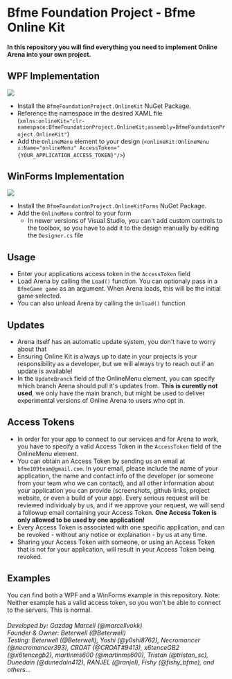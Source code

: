 # Bfme Foundation Project - Bfme Online Kit

#### In this repository you will find everything you need to implement Online Arena into your own project.

## WPF Implementation
<a href="https://www.nuget.org/packages/BfmeFoundationProject.OnlineKit">
    <img src="https://img.shields.io/nuget/v/BfmeFoundationProject.OnlineKit"/>
</a>

- Install the `BfmeFoundationProject.OnlineKit` NuGet Package.
- Reference the namespace in the desired XAML file (`xmlns:onlineKit="clr-namespace:BfmeFoundationProject.OnlineKit;assembly=BfmeFoundationProject.OnlineKit"`)
- Add the `OnlineMenu` element to your design (`<onlineKit:OnlineMenu x:Name="onlineMenu" AccessToken="{YOUR_APPLICATION_ACCESS_TOKEN}"/>`)

## WinForms Implementation
<a href="https://www.nuget.org/packages/BfmeFoundationProject.OnlineKitForms">
    <img src="https://img.shields.io/nuget/v/BfmeFoundationProject.OnlineKitForms"/>
</a>

- Install the `BfmeFoundationProject.OnlineKitForms` NuGet Package.
- Add the `OnlineMenu` control to your form
  - In newer versions of Visual Studio, you can't add custom controls to the toolbox, so you have to add it to the design manually by editing the `Designer.cs` file

 ## Usage
 - Enter your applications access token in the `AccessToken` field
 - Load Arena by calling the `Load()` function. You can optionaly pass in a `BfmeGame game` as an argument. When Arena loads, this will be the initial game selected.
 - You can also unload Arena by calling the `Unload()` function

## Updates
- Arena itself has an automatic update system, you don't have to worry about that
- Ensuring Online Kit is always up to date in your projects is your responsibility as a developer, but we will always try to reach out if an update is available!
- In the `UpdateBranch` field of the OnlineMenu element, you can specify which branch Arena should pull it's updates from. **This is curently not used**, we only have the main branch, but might be used to deliver experimental versions of Online Arena to users who opt in.

## Access Tokens
- In order for your app to connect to our services and for Arena to work, you have to specify a valid Access Token in the `AccessToken` field of the OnlineMenu element.
- You can obtain an Access Token by sending us an email at `bfme109team@gmail.com`. In your email, please include the name of your application, the name and contact info of the developer (or someone from your team who we can contact), and all other information about your application you can provide (screenshots, github links, project website, or even a build of your app). Every serious request will be reviewed individualy by us, and if we approve your request, we will send a followup email containing your Access Token. **One Access Token is only allowed to be used by one application!**
- Every Access Token is associated with one specific application, and can be revoked - without any notice or explanation - by us at any time.
- Sharing your Access Token with someone, or using an Access Token that is not for your application, will result in your Access Token being revoked.

## Examples
You can find both a WPF and a WinForms example in this repository.
Note: Neither example has a valid access token, so you won't be able to connect to the servers. This is normal.

###### Developed by: Gazdag Marcell (*@marcellvokk*)<br> Founder & Owner: Beterwell (*@Beterwell*)<br>Testing: Beterwell (*@Beterwell*), Yoshi (*@y0shi8762*), Necromancer (*@necromancer393*), CROAT (*@CROAT#9413*), x6tenceGB2 (*@x6tencegb2*), martinms600 (*@martinms600*), Tristan (*@tristan_sc*), Dunedain (*@dunedain412*), RANJEL (*@ranjel*), Fishy (*@fishy_bfme*), and others...
